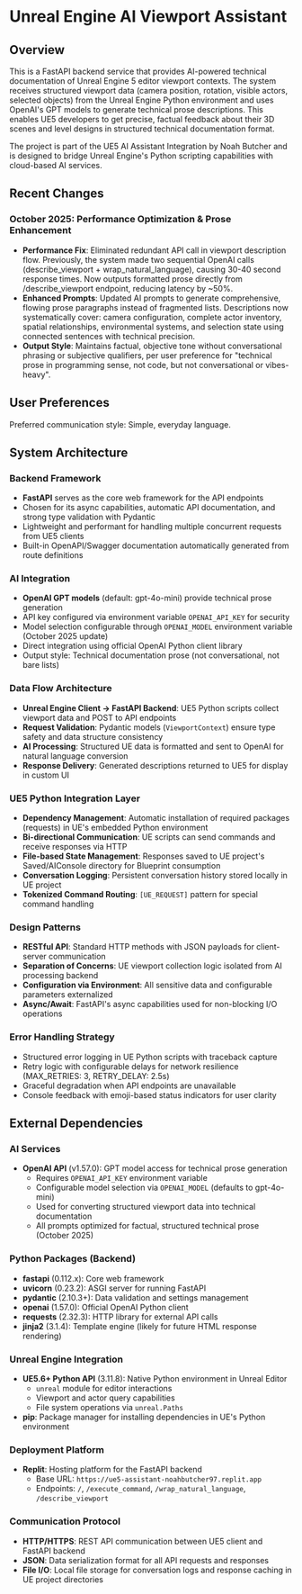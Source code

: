 # Unreal Engine AI Viewport Assistant

## Overview

This is a FastAPI backend service that provides AI-powered technical documentation of Unreal Engine 5 editor viewport contexts. The system receives structured viewport data (camera position, rotation, visible actors, selected objects) from the Unreal Engine Python environment and uses OpenAI's GPT models to generate technical prose descriptions. This enables UE5 developers to get precise, factual feedback about their 3D scenes and level designs in structured technical documentation format.

The project is part of the UE5 AI Assistant Integration by Noah Butcher and is designed to bridge Unreal Engine's Python scripting capabilities with cloud-based AI services.

## Recent Changes

### October 2025: Performance Optimization & Prose Enhancement
- **Performance Fix**: Eliminated redundant API call in viewport description flow. Previously, the system made two sequential OpenAI calls (describe_viewport + wrap_natural_language), causing 30-40 second response times. Now outputs formatted prose directly from /describe_viewport endpoint, reducing latency by ~50%.
- **Enhanced Prompts**: Updated AI prompts to generate comprehensive, flowing prose paragraphs instead of fragmented lists. Descriptions now systematically cover: camera configuration, complete actor inventory, spatial relationships, environmental systems, and selection state using connected sentences with technical precision.
- **Output Style**: Maintains factual, objective tone without conversational phrasing or subjective qualifiers, per user preference for "technical prose in programming sense, not code, but not conversational or vibes-heavy".

## User Preferences

Preferred communication style: Simple, everyday language.

## System Architecture

### Backend Framework
- **FastAPI** serves as the core web framework for the API endpoints
- Chosen for its async capabilities, automatic API documentation, and strong type validation with Pydantic
- Lightweight and performant for handling multiple concurrent requests from UE5 clients
- Built-in OpenAPI/Swagger documentation automatically generated from route definitions

### AI Integration
- **OpenAI GPT models** (default: gpt-4o-mini) provide technical prose generation
- API key configured via environment variable `OPENAI_API_KEY` for security
- Model selection configurable through `OPENAI_MODEL` environment variable (October 2025 update)
- Direct integration using official OpenAI Python client library
- Output style: Technical documentation prose (not conversational, not bare lists)

### Data Flow Architecture
- **Unreal Engine Client → FastAPI Backend**: UE5 Python scripts collect viewport data and POST to API endpoints
- **Request Validation**: Pydantic models (`ViewportContext`) ensure type safety and data structure consistency
- **AI Processing**: Structured UE data is formatted and sent to OpenAI for natural language conversion
- **Response Delivery**: Generated descriptions returned to UE5 for display in custom UI

### UE5 Python Integration Layer
- **Dependency Management**: Automatic installation of required packages (requests) in UE's embedded Python environment
- **Bi-directional Communication**: UE scripts can send commands and receive responses via HTTP
- **File-based State Management**: Responses saved to UE project's Saved/AIConsole directory for Blueprint consumption
- **Conversation Logging**: Persistent conversation history stored locally in UE project
- **Tokenized Command Routing**: `[UE_REQUEST]` pattern for special command handling

### Design Patterns
- **RESTful API**: Standard HTTP methods with JSON payloads for client-server communication
- **Separation of Concerns**: UE viewport collection logic isolated from AI processing backend
- **Configuration via Environment**: All sensitive data and configurable parameters externalized
- **Async/Await**: FastAPI's async capabilities used for non-blocking I/O operations

### Error Handling Strategy
- Structured error logging in UE Python scripts with traceback capture
- Retry logic with configurable delays for network resilience (MAX_RETRIES: 3, RETRY_DELAY: 2.5s)
- Graceful degradation when API endpoints are unavailable
- Console feedback with emoji-based status indicators for user clarity

## External Dependencies

### AI Services
- **OpenAI API** (v1.57.0): GPT model access for technical prose generation
  - Requires `OPENAI_API_KEY` environment variable
  - Configurable model selection via `OPENAI_MODEL` (defaults to gpt-4o-mini)
  - Used for converting structured viewport data into technical documentation
  - All prompts optimized for factual, structured technical prose (October 2025)

### Python Packages (Backend)
- **fastapi** (0.112.x): Core web framework
- **uvicorn** (0.23.2): ASGI server for running FastAPI
- **pydantic** (2.10.3+): Data validation and settings management
- **openai** (1.57.0): Official OpenAI Python client
- **requests** (2.32.3): HTTP library for external API calls
- **jinja2** (3.1.4): Template engine (likely for future HTML response rendering)

### Unreal Engine Integration
- **UE5.6+ Python API** (3.11.8): Native Python environment in Unreal Editor
  - `unreal` module for editor interactions
  - Viewport and actor query capabilities
  - File system operations via `unreal.Paths`
- **pip**: Package manager for installing dependencies in UE's Python environment

### Deployment Platform
- **Replit**: Hosting platform for the FastAPI backend
  - Base URL: `https://ue5-assistant-noahbutcher97.replit.app`
  - Endpoints: `/`, `/execute_command`, `/wrap_natural_language`, `/describe_viewport`

### Communication Protocol
- **HTTP/HTTPS**: REST API communication between UE5 client and FastAPI backend
- **JSON**: Data serialization format for all API requests and responses
- **File I/O**: Local file storage for conversation logs and response caching in UE project directories